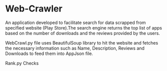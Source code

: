 # Web-Crawler

An application developed to facilitate search for data scrapped from specified website (Play Store).The search engine returns the top list of apps based on the number of downloads and the reviews provided by the users.

WebCrawl.py file uses BeautifulSoup library to hit the website and fetches the necessary information such as Name, Description, Reviews and Downloads to feed them into AppJson file.

Rank.py Checks 


